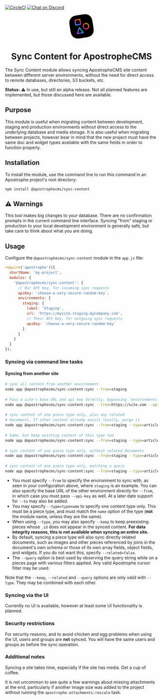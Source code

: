 [![CircleCI](https://circleci.com/gh/apostrophecms/sync-content/tree/master.svg?style=svg)](https://circleci.com/gh/apostrophecms/sync-content/tree/master)
[![Chat on Discord](https://img.shields.io/discord/517772094482677790.svg)](https://chat.apostrophecms.org)

<p align="center">
  <a href="https://github.com/apostrophecms/apostrophe">
    <!-- TODO:  -->
    <img src="https://raw.githubusercontent.com/apostrophecms/apostrophe/main/logo.svg" alt="ApostropheCMS logo" width="80" height="80">
  </a>

  <h1 align="center">Sync Content for ApostropheCMS</h1>
</p>

The Sync Content module allows syncing ApostropheCMS site content between different server environments, without the need for direct access to remote databases, directories, S3 buckets, etc.

**Status:** ⚠️ In use, but still an alpha release. Not all planned features are implemented, but those discussed here are available.

## Purpose

This module is useful when migrating content between development, staging and production environments without direct access to the underlying database and media storage. It is also useful when migrating between projects, however bear in mind that the new project must have the same doc and widget types available with the same fields in order to function properly.

## Installation

To install the module, use the command line to run this command in an Apostrophe project's root directory:

```
npm install @apostrophecms/sync-content
```

## ⚠️ Warnings

This tool makes big changes to your database. There are no confirmation prompts in the current command line interface. Syncing "from" staging or production to your local development environment is generally safe, but take care to think about what you are doing.

## Usage

Configure the `@apostrophecms/sync-content` module in the `app.js` file:

```javascript
require('apostrophe')({
  shortName: 'my-project',
  modules: {
    '@apostrophecms/sync-content': {
      // Our API key, for incoming sync requests
      apiKey: 'choose-a-very-secure-random-key',
      environments: {
        staging: {
          label: 'Staging',
          url: 'https://mysite.staging.mycompany.com',
          // Their API key, for outgoing sync requests
          apiKey: 'choose-a-very-secure-random-key'  
        }
      }
    }
  }
});
```

### Syncing via command line tasks

#### Syncing from another site

```bash
# sync all content from another environment
node app @apostrophecms/sync-content:sync --from=staging

# Pass a site's base URL and api key directly, bypassing `environments`
node app @apostrophecms/sync-content:sync --from=https://site.com --api-key=xyz

# sync content of one piece type only, plus any related
# documents. If other content already exists locally, purge it
node app @apostrophecms/sync-content:sync --from=staging --type=article

# Same, but keep existing content of this type too
node app @apostrophecms/sync-content:sync --from=staging --type=article --keep

# sync content of one piece type only, without related documents
node app @apostrophecms/sync-content:sync --from=staging --type=article --related=false

# sync content of one piece type only, matching a query
node app @apostrophecms/sync-content:sync --from=staging --type=article --query=tags[]=blue
```

* You must specify `--from` to specify the environment to sync with, as seen in your configuration above, where `staging` is an example. You can also specify the base URL of the other environment directly for `--from`, in which case you must pass `--api-key` as well. At a later date support for `--to` may also be added.
* You may specify `--type=typename` to specify one content type only. This must be a piece type, and must match the `name` option of the type (**not** the module name, unless they are the same).
* When using `--type`, you may also specify `--keep` to keep preexisting pieces whose `_id` does not appear in the synced content. **For data integrity reasons, this is not available when syncing an entire site.**
* By default, syncing a piece type will also sync directly related documents, such as images and other pieces referenced by joins in the document's own schema or those of its own array fields, object fields, and widgets. If you do not want this, specify `--related=false`.
* The `--query` option is best used by observing the query string while on a pieces page with various filters applied. Any valid Apostrophe cursor filter may be used.

Note that the `--keep`, `--related` and `--query` options are only valid with `--type`. They may be combined with each other.

### Syncing via the UI

Currently no UI is available, however at least some UI functionality is planned.

### Security restrictions

For security reasons, and to avoid chicken and egg problems when using the UI, users and groups are **not** synced. You will have the same users and groups as before the sync operation.

### Additional notes

Syncing a site takes time, especially if the site has media. Get a cup of coffee.

It is not uncommon to see quite a few warnings about missing attachments at the end, particularly if another image size was added to the project without running the `apostrophe-attachments:rescale` task.
